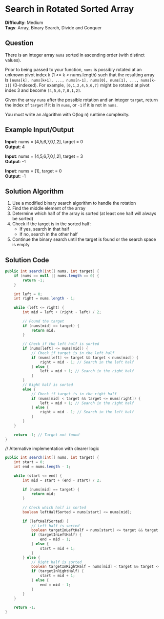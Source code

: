 # Search in Rotated Sorted Array

**Difficulty**: Medium  
**Tags**: Array, Binary Search, Divide and Conquer

## Question
There is an integer array `nums` sorted in ascending order (with distinct values).

Prior to being passed to your function, `nums` is possibly rotated at an unknown pivot index `k` (1 <= k < nums.length) such that the resulting array is `[nums[k], nums[k+1], ..., nums[n-1], nums[0], nums[1], ..., nums[k-1]]` (0-indexed). For example, `[0,1,2,4,5,6,7]` might be rotated at pivot index 3 and become `[4,5,6,7,0,1,2]`.

Given the array `nums` after the possible rotation and an integer `target`, return the index of `target` if it is in `nums`, or `-1` if it is not in `nums`.

You must write an algorithm with O(log n) runtime complexity.

## Example Input/Output
**Input**: nums = [4,5,6,7,0,1,2], target = 0  
**Output**: 4

**Input**: nums = [4,5,6,7,0,1,2], target = 3  
**Output**: -1

**Input**: nums = [1], target = 0  
**Output**: -1

## Solution Algorithm
1. Use a modified binary search algorithm to handle the rotation
2. Find the middle element of the array
3. Determine which half of the array is sorted (at least one half will always be sorted)
4. Check if the target is in the sorted half:
   - If yes, search in that half
   - If no, search in the other half
5. Continue the binary search until the target is found or the search space is empty

## Solution Code
```java
public int search(int[] nums, int target) {
    if (nums == null || nums.length == 0) {
        return -1;
    }
    
    int left = 0;
    int right = nums.length - 1;
    
    while (left <= right) {
        int mid = left + (right - left) / 2;
        
        // Found the target
        if (nums[mid] == target) {
            return mid;
        }
        
        // Check if the left half is sorted
        if (nums[left] <= nums[mid]) {
            // Check if target is in the left half
            if (nums[left] <= target && target < nums[mid]) {
                right = mid - 1; // Search in the left half
            } else {
                left = mid + 1; // Search in the right half
            }
        } 
        // Right half is sorted
        else {
            // Check if target is in the right half
            if (nums[mid] < target && target <= nums[right]) {
                left = mid + 1; // Search in the right half
            } else {
                right = mid - 1; // Search in the left half
            }
        }
    }
    
    return -1; // Target not found
}
```

// Alternative implementation with clearer logic
```java
public int search(int[] nums, int target) {
    int start = 0;
    int end = nums.length - 1;
    
    while (start <= end) {
        int mid = start + (end - start) / 2;
        
        if (nums[mid] == target) {
            return mid;
        }
        
        // Check which half is sorted
        boolean leftHalfSorted = nums[start] <= nums[mid];
        
        if (leftHalfSorted) {
            // Left half is sorted
            boolean targetInLeftHalf = nums[start] <= target && target < nums[mid];
            if (targetInLeftHalf) {
                end = mid - 1;
            } else {
                start = mid + 1;
            }
        } else {
            // Right half is sorted
            boolean targetInRightHalf = nums[mid] < target && target <= nums[end];
            if (targetInRightHalf) {
                start = mid + 1;
            } else {
                end = mid - 1;
            }
        }
    }
    
    return -1;
}
``` 